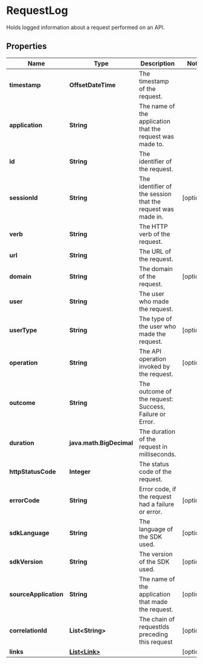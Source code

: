 

# RequestLog

Holds logged information about a request performed on an API.

## Properties

Name | Type | Description | Notes
------------ | ------------- | ------------- | -------------
**timestamp** | **OffsetDateTime** | The timestamp of the request. | 
**application** | **String** | The name of the application that the request was made to. | 
**id** | **String** | The identifier of the request. | 
**sessionId** | **String** | The identifier of the session that the request was made in. |  [optional]
**verb** | **String** | The HTTP verb of the request. | 
**url** | **String** | The URL of the request. | 
**domain** | **String** | The domain of the request. |  [optional]
**user** | **String** | The user who made the request. | 
**userType** | **String** | The type of the user who made the request. |  [optional]
**operation** | **String** | The API operation invoked by the request. |  [optional]
**outcome** | **String** | The outcome of the request: Success, Failure or Error. | 
**duration** | **java.math.BigDecimal** | The duration of the request in milliseconds. | 
**httpStatusCode** | **Integer** | The status code of the request. | 
**errorCode** | **String** | Error code, if the request had a failure or error. |  [optional]
**sdkLanguage** | **String** | The language of the SDK used. |  [optional]
**sdkVersion** | **String** | The version of the SDK used. |  [optional]
**sourceApplication** | **String** | The name of the application that made the request. |  [optional]
**correlationId** | **List&lt;String&gt;** | The chain of requestIds preceding this request |  [optional]
**links** | [**List&lt;Link&gt;**](Link.md) |  |  [optional]



